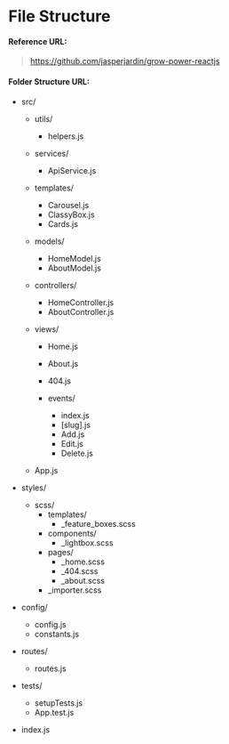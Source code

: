 # File Structure

#### Reference URL:

> https://github.com/jasperjardin/grow-power-reactjs

#### Folder Structure URL:

- src/

  - utils/

    - helpers.js

  - services/

    - ApiService.js

  - templates/

    - Carousel.js
    - ClassyBox.js
    - Cards.js

  - models/

    - HomeModel.js
    - AboutModel.js

  - controllers/

    - HomeController.js
    - AboutController.js

  - views/

    - Home.js
    - About.js
    - 404.js

    - events/
      - index.js
      - [slug].js
      - Add.js
      - Edit.js
      - Delete.js

  - App.js

- styles/

  - scss/
    - templates/
      - \_feature_boxes.scss
    - components/
      - \_lightbox.scss
    - pages/
      - \_home.scss
      - \_404.scss
      - \_about.scss
    - \_importer.scss

- config/

  - config.js
  - constants.js

- routes/

  - routes.js

- tests/
  - setupTests.js
  - App.test.js
- index.js
